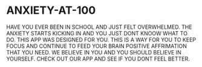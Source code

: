 # ANXIETY-AT-100

HAVE YOU EVER BEEN IN SCHOOL AND JUST FELT OVERWHELMED. THE ANXIETY STARTS KICKING IN AND YOU JUST DONT KNOOW WHAT TO DO. THIS APP WAS DESIGNED FOR YOU. THIS IS A WAY FOR YOU TO KEEP FOCUS AND CONTINUE TO FEED YOUR BRAIN POSITIVE  AFFRIMATION THAT YOU NEED. WE BELIEVE IN YOU AND YOU SHOULD BELIEVE IN YOURSELF. CHECK OUT OUR APP AND SEE IF YOU DONT FEEL BETTER.
